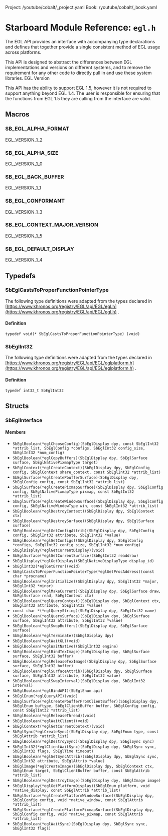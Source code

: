 Project: /youtube/cobalt/_project.yaml
Book: /youtube/cobalt/_book.yaml

# Starboard Module Reference: `egl.h`

The EGL API provides an interface with accompanying type declarations and
defines that together provide a single consistent method of EGL usage across
platforms.

This API is designed to abstract the differences between EGL implementations and
versions on different systems, and to remove the requirement for any other code
to directly pull in and use these system libraries.
EGL Version

This API has the ability to support EGL 1.5, however it is not required to
support anything beyond EGL 1.4. The user is responsible for ensuring that the
functions from EGL 1.5 they are calling from the interface are valid.

## Macros

### SB_EGL_ALPHA_FORMAT

EGL_VERSION_1_2

### SB_EGL_ALPHA_SIZE

EGL_VERSION_1_0

### SB_EGL_BACK_BUFFER

EGL_VERSION_1_1

### SB_EGL_CONFORMANT

EGL_VERSION_1_3

### SB_EGL_CONTEXT_MAJOR_VERSION

EGL_VERSION_1_5

### SB_EGL_DEFAULT_DISPLAY

EGL_VERSION_1_4

## Typedefs

### SbEglCastsToProperFunctionPointerType

The following type definitions were adapted from the types declared in [https://www.khronos.org/registry/EGL/api/EGL/egl.h](https://www.khronos.org/registry/EGL/api/EGL/egl.h)
.

#### Definition

```
typedef void(* SbEglCastsToProperFunctionPointerType) (void)
```

### SbEglInt32

The following type definitions were adapted from the types declared in [https://www.khronos.org/registry/EGL/api/EGL/eglplatform.h](https://www.khronos.org/registry/EGL/api/EGL/eglplatform.h)
.

#### Definition

```
typedef int32_t SbEglInt32
```

## Structs

### SbEglInterface

#### Members

*   `SbEglBoolean(*eglChooseConfig)(SbEglDisplay dpy, const SbEglInt32
    *attrib_list, SbEglConfig *configs, SbEglInt32 config_size, SbEglInt32
    *num_config)`
*   `SbEglBoolean(*eglCopyBuffers)(SbEglDisplay dpy, SbEglSurface surface,
    SbEglNativePixmapType target)`
*   `SbEglContext(*eglCreateContext)(SbEglDisplay dpy, SbEglConfig config,
    SbEglContext share_context, const SbEglInt32 *attrib_list)`
*   `SbEglSurface(*eglCreatePbufferSurface)(SbEglDisplay dpy, SbEglConfig
    config, const SbEglInt32 *attrib_list)`
*   `SbEglSurface(*eglCreatePixmapSurface)(SbEglDisplay dpy, SbEglConfig config,
    SbEglNativePixmapType pixmap, const SbEglInt32 *attrib_list)`
*   `SbEglSurface(*eglCreateWindowSurface)(SbEglDisplay dpy, SbEglConfig config,
    SbEglNativeWindowType win, const SbEglInt32 *attrib_list)`
*   `SbEglBoolean(*eglDestroyContext)(SbEglDisplay dpy, SbEglContext ctx)`
*   `SbEglBoolean(*eglDestroySurface)(SbEglDisplay dpy, SbEglSurface surface)`
*   `SbEglBoolean(*eglGetConfigAttrib)(SbEglDisplay dpy, SbEglConfig config,
    SbEglInt32 attribute, SbEglInt32 *value)`
*   `SbEglBoolean(*eglGetConfigs)(SbEglDisplay dpy, SbEglConfig *configs,
    SbEglInt32 config_size, SbEglInt32 *num_config)`
*   `SbEglDisplay(*eglGetCurrentDisplay)(void)`
*   `SbEglSurface(*eglGetCurrentSurface)(SbEglInt32 readdraw)`
*   `SbEglDisplay(*eglGetDisplay)(SbEglNativeDisplayType display_id)`
*   `SbEglInt32(*eglGetError)(void)`
*   `SbEglCastsToProperFunctionPointerType(*eglGetProcAddress)(const char
    *procname)`
*   `SbEglBoolean(*eglInitialize)(SbEglDisplay dpy, SbEglInt32 *major,
    SbEglInt32 *minor)`
*   `SbEglBoolean(*eglMakeCurrent)(SbEglDisplay dpy, SbEglSurface draw,
    SbEglSurface read, SbEglContext ctx)`
*   `SbEglBoolean(*eglQueryContext)(SbEglDisplay dpy, SbEglContext ctx,
    SbEglInt32 attribute, SbEglInt32 *value)`
*   `const char *(*eglQueryString)(SbEglDisplay dpy, SbEglInt32 name)`
*   `SbEglBoolean(*eglQuerySurface)(SbEglDisplay dpy, SbEglSurface surface,
    SbEglInt32 attribute, SbEglInt32 *value)`
*   `SbEglBoolean(*eglSwapBuffers)(SbEglDisplay dpy, SbEglSurface surface)`
*   `SbEglBoolean(*eglTerminate)(SbEglDisplay dpy)`
*   `SbEglBoolean(*eglWaitGL)(void)`
*   `SbEglBoolean(*eglWaitNative)(SbEglInt32 engine)`
*   `SbEglBoolean(*eglBindTexImage)(SbEglDisplay dpy, SbEglSurface surface,
    SbEglInt32 buffer)`
*   `SbEglBoolean(*eglReleaseTexImage)(SbEglDisplay dpy, SbEglSurface surface,
    SbEglInt32 buffer)`
*   `SbEglBoolean(*eglSurfaceAttrib)(SbEglDisplay dpy, SbEglSurface surface,
    SbEglInt32 attribute, SbEglInt32 value)`
*   `SbEglBoolean(*eglSwapInterval)(SbEglDisplay dpy, SbEglInt32 interval)`
*   `SbEglBoolean(*eglBindAPI)(SbEglEnum api)`
*   `SbEglEnum(*eglQueryAPI)(void)`
*   `SbEglSurface(*eglCreatePbufferFromClientBuffer)(SbEglDisplay dpy, SbEglEnum
    buftype, SbEglClientBuffer buffer, SbEglConfig config, const SbEglInt32
    *attrib_list)`
*   `SbEglBoolean(*eglReleaseThread)(void)`
*   `SbEglBoolean(*eglWaitClient)(void)`
*   `SbEglContext(*eglGetCurrentContext)(void)`
*   `SbEglSync(*eglCreateSync)(SbEglDisplay dpy, SbEglEnum type, const
    SbEglAttrib *attrib_list)`
*   `SbEglBoolean(*eglDestroySync)(SbEglDisplay dpy, SbEglSync sync)`
*   `SbEglInt32(*eglClientWaitSync)(SbEglDisplay dpy, SbEglSync sync, SbEglInt32
    flags, SbEglTime timeout)`
*   `SbEglBoolean(*eglGetSyncAttrib)(SbEglDisplay dpy, SbEglSync sync,
    SbEglInt32 attribute, SbEglAttrib *value)`
*   `SbEglImage(*eglCreateImage)(SbEglDisplay dpy, SbEglContext ctx, SbEglEnum
    target, SbEglClientBuffer buffer, const SbEglAttrib *attrib_list)`
*   `SbEglBoolean(*eglDestroyImage)(SbEglDisplay dpy, SbEglImage image)`
*   `SbEglDisplay(*eglGetPlatformDisplay)(SbEglEnum platform, void
    *native_display, const SbEglAttrib *attrib_list)`
*   `SbEglSurface(*eglCreatePlatformWindowSurface)(SbEglDisplay dpy, SbEglConfig
    config, void *native_window, const SbEglAttrib *attrib_list)`
*   `SbEglSurface(*eglCreatePlatformPixmapSurface)(SbEglDisplay dpy, SbEglConfig
    config, void *native_pixmap, const SbEglAttrib *attrib_list)`
*   `SbEglBoolean(*eglWaitSync)(SbEglDisplay dpy, SbEglSync sync, SbEglInt32
    flags)`

